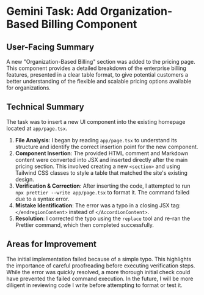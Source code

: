# Gemini Task: Add Organization-Based Billing Component

## User-Facing Summary

A new "Organization-Based Billing" section was added to the pricing page. This component provides a detailed breakdown of the enterprise billing features, presented in a clear table format, to give potential customers a better understanding of the flexible and scalable pricing options available for organizations.

## Technical Summary

The task was to insert a new UI component into the existing homepage located at `app/page.tsx`.

1.  **File Analysis**: I began by reading `app/page.tsx` to understand its structure and identify the correct insertion point for the new component.
2.  **Component Insertion**: The provided HTML comment and Markdown content were converted into JSX and inserted directly after the main pricing section. This involved creating a new `<section>` and using Tailwind CSS classes to style a table that matched the site's existing design.
3.  **Verification & Correction**: After inserting the code, I attempted to run `npx prettier --write app/page.tsx` to format it. The command failed due to a syntax error.
4.  **Mistake Identification**: The error was a typo in a closing JSX tag: `</endregionContent>` instead of `</AccordionContent>`.
5.  **Resolution**: I corrected the typo using the `replace` tool and re-ran the Prettier command, which then completed successfully.

## Areas for Improvement

The initial implementation failed because of a simple typo. This highlights the importance of careful proofreading before executing verification steps. While the error was quickly resolved, a more thorough initial check could have prevented the failed command execution. In the future, I will be more diligent in reviewing code I write before attempting to format or test it.
